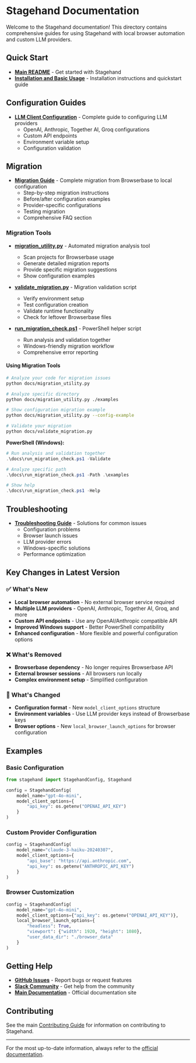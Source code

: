 # Stagehand Documentation

Welcome to the Stagehand documentation! This directory contains comprehensive guides for using Stagehand with local browser automation and custom LLM providers.

## Quick Start

- **[Main README](../README.md)** - Get started with Stagehand
- **[Installation and Basic Usage](../README.md#installation)** - Installation instructions and quickstart guide

## Configuration Guides

- **[LLM Client Configuration](llm_client_configuration.md)** - Complete guide to configuring LLM providers
  - OpenAI, Anthropic, Together AI, Groq configurations
  - Custom API endpoints
  - Environment variable setup
  - Configuration validation

## Migration

- **[Migration Guide](migration_guide.md)** - Complete migration from Browserbase to local configuration
  - Step-by-step migration instructions
  - Before/after configuration examples
  - Provider-specific configurations
  - Testing migration
  - Comprehensive FAQ section

### Migration Tools

- **[migration_utility.py](migration_utility.py)** - Automated migration analysis tool
  - Scan projects for Browserbase usage
  - Generate detailed migration reports
  - Provide specific migration suggestions
  - Show configuration examples

- **[validate_migration.py](validate_migration.py)** - Migration validation script
  - Verify environment setup
  - Test configuration creation
  - Validate runtime functionality
  - Check for leftover Browserbase files

- **[run_migration_check.ps1](run_migration_check.ps1)** - PowerShell helper script
  - Run analysis and validation together
  - Windows-friendly migration workflow
  - Comprehensive error reporting

#### Using Migration Tools

```bash
# Analyze your code for migration issues
python docs/migration_utility.py

# Analyze specific directory
python docs/migration_utility.py ./examples

# Show configuration migration example
python docs/migration_utility.py --config-example

# Validate your migration
python docs/validate_migration.py
```

**PowerShell (Windows):**
```powershell
# Run analysis and validation together
.\docs\run_migration_check.ps1 -Validate

# Analyze specific path
.\docs\run_migration_check.ps1 -Path .\examples

# Show help
.\docs\run_migration_check.ps1 -Help
```

## Troubleshooting

- **[Troubleshooting Guide](troubleshooting.md)** - Solutions for common issues
  - Configuration problems
  - Browser launch issues
  - LLM provider errors
  - Windows-specific solutions
  - Performance optimization

## Key Changes in Latest Version

### ✅ What's New
- **Local browser automation** - No external browser service required
- **Multiple LLM providers** - OpenAI, Anthropic, Together AI, Groq, and more
- **Custom API endpoints** - Use any OpenAI/Anthropic compatible API
- **Improved Windows support** - Better PowerShell compatibility
- **Enhanced configuration** - More flexible and powerful configuration options

### ❌ What's Removed
- **Browserbase dependency** - No longer requires Browserbase API
- **External browser sessions** - All browsers run locally
- **Complex environment setup** - Simplified configuration

### 🔄 What's Changed
- **Configuration format** - New `model_client_options` structure
- **Environment variables** - Use LLM provider keys instead of Browserbase keys
- **Browser options** - New `local_browser_launch_options` for browser configuration

## Examples

### Basic Configuration
```python
from stagehand import StagehandConfig, Stagehand

config = StagehandConfig(
    model_name="gpt-4o-mini",
    model_client_options={
        "api_key": os.getenv("OPENAI_API_KEY")
    }
)
```

### Custom Provider Configuration
```python
config = StagehandConfig(
    model_name="claude-3-haiku-20240307",
    model_client_options={
        "api_base": "https://api.anthropic.com",
        "api_key": os.getenv("ANTHROPIC_API_KEY")
    }
)
```

### Browser Customization
```python
config = StagehandConfig(
    model_name="gpt-4o-mini",
    model_client_options={"api_key": os.getenv("OPENAI_API_KEY")},
    local_browser_launch_options={
        "headless": True,
        "viewport": {"width": 1920, "height": 1080},
        "user_data_dir": "./browser_data"
    }
)
```

## Getting Help

- **[GitHub Issues](https://github.com/browserbase/stagehand-python/issues)** - Report bugs or request features
- **[Slack Community](https://stagehand.dev/slack)** - Get help from the community
- **[Main Documentation](https://docs.stagehand.dev/)** - Official documentation site

## Contributing

See the main [Contributing Guide](https://docs.stagehand.dev/examples/contributing) for information on contributing to Stagehand.

---

For the most up-to-date information, always refer to the [official documentation](https://docs.stagehand.dev/).